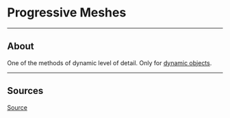 # Progressive Meshes

___

## About

One of the methods of dynamic level of detail. Only for [dynamic objects](dynamic-object.md).

___

## Sources

[Source](https://en.wikipedia.org/wiki/Progressive_meshes)
